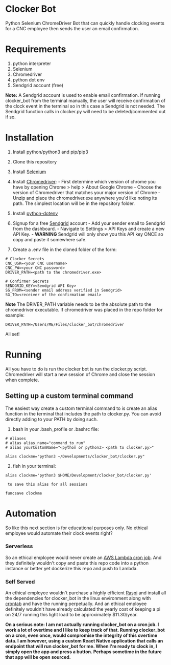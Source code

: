 # Clocker Bot

Python Selenium ChromeDriver Bot that can quickly handle clocking events for a CNC employee then sends the user an email confirmation. 

# Requirements
  1. python interpreter 
  2. Selenium
  3. Chromedriver
  4. python dot env
  5. Sendgrid account (free)

  **Note:** A Sendgrid account is used to enable email confirmation. If running clocker_bot from the terminal manually, the user will receive confirmation of the clock event in the terminal so in this case a Sendgrid is not needed. The Sendgrid function calls in clocker.py will need to be deleted/commented out if so. 

# Installation

  1. Install python/python3 and pip/pip3
  2. Clone this repository
  3. Install [Selenium](https://selenium-python.readthedocs.io/installation.html)
  4. Install [Chromedriver](https://chromedriver.chromium.org/):
    - First determine which version of chrome you have by opening Chrome > help > About Google Chrome
    - Choose the version of Chromedriver that matches your major version of Chrome
    - Unzip and place the chromedriver.exe anywhere you'd like noting its path. The simplest location will be in the repository folder. 

  5. Install [python-dotenv](https://pypi.org/project/python-dotenv/)
  6. Signup for a free [Sendgrid](https://signup.sendgrid.com/) account
    -  Add your sender email to Sendgrid from the dashboard. 
    - Navigate to Settings > API Keys and create a new API Key. 
    - **WARNING** Sendgrid will only show you this API key ONCE so copy and paste it somewhere safe. 

  7. Create a .env file in the cloned folder of the form: 

```
# Clocker Secrets
CNC_USR=<your CNC username>
CNC_PW=<your CNC password>
DRIVER_PATH=<path to the chromedriver.exe>

# Confirmer Secrets
SENDGRID_KEY=<Sendgrid API Key>
SG_FROM=<sender email address verified in Sendgrid>
SG_TO=<receiver of the confirmation email>
```

  **Note** The DRIVER_PATH variable needs to be the absolute path to the chromedriver executable. If chromedriver was placed in the repo folder for example:

```
DRIVER_PATH=/Users/ME/Files/clocker_bot/chromedriver
```

All set!

# Running

All you have to do is run the clocker bot is run the clocker.py script. Chromedriver will start a new session of Chrome and close the session when complete. 

## Setting up a custom terminal command

The easiest way create a custom terminal command to is create an alias function in the terminal that includes the path to clocker.py. You can avoid directly adding to your PATH by doing such. 

  1. bash
    in your .bash_profile or .bashrc file:
```
# Aliases
# alias alias_name="command_to_run"
# alias yourCustomName="<python or python3> <path to clocker.py>"

alias clockme="python3 ~/Developments/clocker_bot/clocker.py"
```
  
  2. fish
     in your terminal:
```
alias clockme='python3 $HOME/Development/clocker_bot/clocker.py'
```
     to save this alias for all sessions
```
funcsave clockme
```

# Automation

So like this next section is for educational purposes only. No ethical employee would automate their clock events right? 

### Serverless

So an ethical employee would never create an [AWS Lambda cron job](https://docs.aws.amazon.com/lambda/latest/dg/services-cloudwatchevents-expressions.html). And they definitely wouldn't copy and paste this repo code into a python instance or better yet dockerize this repo and push to Lambda. 

### Self Served

An ethical employee wouldn't purchase a highly efficient [Raspi](https://www.amazon.com/dp/B07XTRFD3Z/ref=sspa_dk_detail_4?psc=1&pd_rd_i=B07XTRFD3Z&pd_rd_w=80WeJ&pf_rd_p=b34bfa80-68f6-4e86-a996-32f7afe08deb&pd_rd_wg=9h5ru&pf_rd_r=D5MJ2F5BD28DB3P81B8Y&pd_rd_r=a95cd0e0-35f9-413e-ad3b-714ab74dac2e&spLa=ZW5jcnlwdGVkUXVhbGlmaWVyPUFOTUVBT0tEV0cyOEUmZW5jcnlwdGVkSWQ9QTAxMjczMzZROU04OExZRzFSVTYmZW5jcnlwdGVkQWRJZD1BMDU1MTEwNDVUV0REQ0hGQ0NYSiZ3aWRnZXROYW1lPXNwX2RldGFpbCZhY3Rpb249Y2xpY2tSZWRpcmVjdCZkb05vdExvZ0NsaWNrPXRydWU=) and install all the dependencies for clocker_bot in the linux environment along with [crontab](https://opensource.com/article/17/11/how-use-cron-linux) and have the running perpetually. And an ethical employee definitely wouldn't have already calculated the yearly cost of keeping a pi on 24/7 running this light load to be approximately $11.30/year. 

**On a serious note: I am not actually running clocker_bot on a cron job. I work a lot of overtime and I like to keep track of that. Running clocker_bot on a cron, even once, would compromise the integrity of this overtime data. I am however, using a custom React Native application that calls an endpoint that will run clocker_bot for me. When I'm ready to clock in, I simply open the app and press a button. Perhaps sometime in the future that app will be open sourced.**




